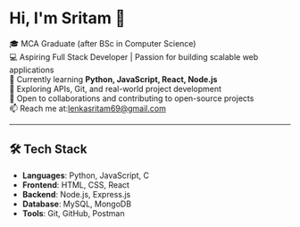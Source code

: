# Hi, I'm Sritam 👋

🎓 MCA Graduate (after BSc in Computer Science)  
💻 Aspiring Full Stack Developer | Passion for building scalable web applications  
🌱 Currently learning **Python, JavaScript, React, Node.js**  
🚀 Exploring APIs, Git, and real-world project development  
🤝 Open to collaborations and contributing to open-source projects  
📫 Reach me at:lenkasritam69@gmail.com

---

## 🛠️ Tech Stack
- **Languages**: Python, JavaScript, C  
- **Frontend**: HTML, CSS, React  
- **Backend**: Node.js, Express.js  
- **Database**: MySQL, MongoDB  
- **Tools**: Git, GitHub, Postman  


<!---
6sritam9/6sritam9 is a ✨ special ✨ repository because its `README.md` (this file) appears on your GitHub profile.
You can click the Preview link to take a look at your changes.
--->
